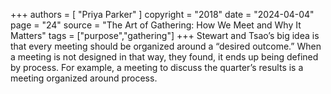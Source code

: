 +++
authors = [
  "Priya Parker"
]
copyright = "2018"
date = "2024-04-04"
page = "24"
source = "The Art of Gathering: How We Meet and Why It Matters"
tags = ["purpose","gathering"]
+++
Stewart and Tsao’s big idea is that every meeting should be organized around a “desired outcome.” When a meeting is not designed in that way, they found, it ends up being defined by process. For example, a meeting to discuss the quarter’s results is a meeting organized around process.
